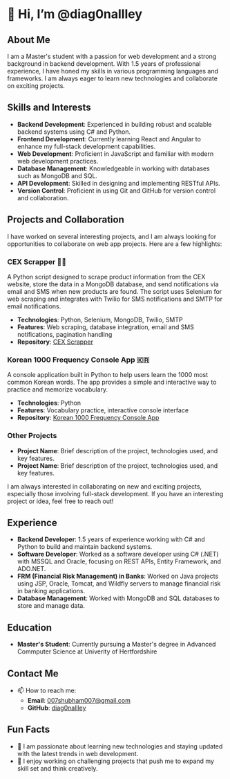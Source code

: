 # 👋 Hi, I’m @diag0nallley

## About Me

I am a Master's student with a passion for web development and a strong background in backend development. With 1.5 years of professional experience, I have honed my skills in various programming languages and frameworks. I am always eager to learn new technologies and collaborate on exciting projects.

## Skills and Interests

- **Backend Development**: Experienced in building robust and scalable backend systems using C# and Python.
- **Frontend Development**: Currently learning React and Angular to enhance my full-stack development capabilities.
- **Web Development**: Proficient in JavaScript and familiar with modern web development practices.
- **Database Management**: Knowledgeable in working with databases such as MongoDB and SQL.
- **API Development**: Skilled in designing and implementing RESTful APIs.
- **Version Control**: Proficient in using Git and GitHub for version control and collaboration.

## Projects and Collaboration

I have worked on several interesting projects, and I am always looking for opportunities to collaborate on web app projects. Here are a few highlights:

### CEX Scrapper 🕵️‍♂️

A Python script designed to scrape product information from the CEX website, store the data in a MongoDB database, and send notifications via email and SMS when new products are found. The script uses Selenium for web scraping and integrates with Twilio for SMS notifications and SMTP for email notifications.

- **Technologies**: Python, Selenium, MongoDB, Twilio, SMTP
- **Features**: Web scraping, database integration, email and SMS notifications, pagination handling
- **Repository**: [CEX Scrapper](https://github.com/yourusername/cex_scrapper)

### Korean 1000 Frequency Console App 🇰🇷

A console application built in Python to help users learn the 1000 most common Korean words. The app provides a simple and interactive way to practice and memorize vocabulary.

- **Technologies**: Python
- **Features**: Vocabulary practice, interactive console interface
- **Repository**: [Korean 1000 Frequency Console App](https://github.com/yourusername/korean-1000-frequency-console-app)

### Other Projects

- **Project Name**: Brief description of the project, technologies used, and key features.
- **Project Name**: Brief description of the project, technologies used, and key features.

I am always interested in collaborating on new and exciting projects, especially those involving full-stack development. If you have an interesting project or idea, feel free to reach out!

## Experience

- **Backend Developer**: 1.5 years of experience working with C# and Python to build and maintain backend systems.
- **Software Developer**: Worked as a software developer using C# (.NET) with MSSQL and Oracle, focusing on REST APIs, Entity Framework, and ADO.NET.
- **FRM (Financial Risk Management) in Banks**: Worked on Java projects using JSP, Oracle, Tomcat, and Wildfly servers to manage financial risk in banking applications.
- **Database Management**: Worked with MongoDB and SQL databases to store and manage data.

## Education

- **Master's Student**: Currently pursuing a Master's degree in Advanced Commputer Science at Univerity of Hertfordshire

## Contact Me

- 📫 How to reach me: 
  - **Email**: 007shubham007@gmail.com
  - **GitHub**: [diag0nallley](https://github.com/diag0nallley)

## Fun Facts

- 🌟 I am passionate about learning new technologies and staying updated with the latest trends in web development.
- 🚀 I enjoy working on challenging projects that push me to expand my skill set and think creatively.

<!---
diagonallley/diagonallley is a ✨ special ✨ repository because its `README.md` (this file) appears on your GitHub profile.
You can click the Preview link to take a look at your changes.
--->
